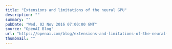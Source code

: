 ```yaml
---
title: "Extensions and limitations of the neural GPU"
description: ""
summary: ""
pubDate: "Wed, 02 Nov 2016 07:00:00 GMT"
source: "OpenAI Blog"
url: "https://openai.com/blog/extensions-and-limitations-of-the-neural-gpu"
thumbnail: ""
---
```


